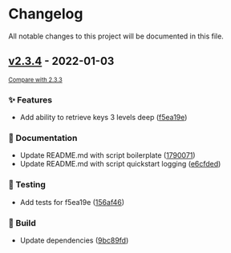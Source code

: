 # Changelog

All notable changes to this project will be documented in this file.

<!-- marker -->
## [v2.3.4](https://github.com/dtomlinson91/panaetius/commits/v2.3.4) - 2022-01-03
<small>[Compare with 2.3.3](https://github.com/dtomlinson91/panaetius/compare/2.3.3...v2.3.4)</small>

### ✨ Features

- Add ability to retrieve keys 3 levels deep ([f5ea19e](https://github.com/dtomlinson91/panaetius/commit/f5ea19e7d2f977244594b378c6b7633f02f6048a))

### 📘 Documentation

- Update README.md with script boilerplate ([1790071](https://github.com/dtomlinson91/panaetius/commit/1790071741207de13330ba75d7bf090106290d72))
- Update README.md with script quickstart logging ([e6cfded](https://github.com/dtomlinson91/panaetius/commit/e6cfded87dcfc5d2bf62d36bc7b4dbbdeb94b0b8))

### 🧪 Testing

- Add tests for f5ea19e ([156af46](https://github.com/dtomlinson91/panaetius/commit/156af4685510bac97a850b83d63f8337635db199))

### 🧱 Build

- Update dependencies ([9bc89fd](https://github.com/dtomlinson91/panaetius/commit/9bc89fd2ce9ddf8dcd6a3ca84ef9b72ee183efd3))

